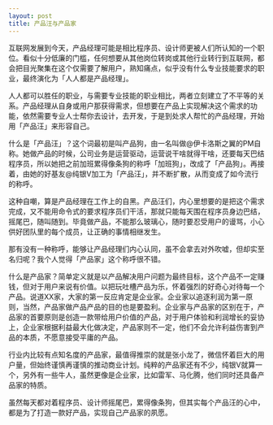 ```yaml
---
layout: post
title: 产品汪与产品家
---
```


互联网发展到今天，产品经理可能是相比程序员、设计师更被人们所认知的一个职位。看似十分低廉的门槛，任何想要从其他岗位转岗或其他行业转行到互联网，都会把目光聚集在这个仅需要了解用户，熟知痛点，似乎没有什么专业技能要求的职业，最终演化为「人人都是产品经理」。

人人都可以胜任的职业，与需要专业技能的职业相比，两者立刻建立了不平等的关系。产品经理从自身或用户那获得需求，但想要在产品上实现解决这个需求的功能，依然需要专业人士帮你去设计，去开发，于是到处求人帮忙的产品经理，开始用「产品汪」来形容自己。

什么是「产品汪」？这个词最初是叫产品狗，由一名叫做@伊卡洛斯之翼的PM自称。她做产品的时候，公司业务是运营驱动，运营说干啥就得干啥，还要每天巴结程序员，所以她把之前加班累得像条狗的称呼「加班狗」，改成了「产品狗」。再接着，由她的好基友@纯银V加工为「产品汪」，并不断扩散，从而变成了如今流行的称呼。

这种自嘲，算是产品经理在工作上的自黑。产品汪们，内心里想要的是把这个需求完成，又不能用命令式的要求程序员们干活，那就只能每天围在程序员身边巴结，摇尾巴，随叫随到。毕竟做产品，不能那么玻璃心，随时要忍受用户的谩骂，小心供好团队里的每个成员，让正确的事情相继发生。

那有没有一种称呼，能够让产品经理们内心认同，虽不会拿去对外吹嘘，但却实至名归呢？我个人觉得「产品家」这个称呼很不错。

什么是产品家？简单定义就是以产品解决用户问题为最终目标，这个产品不一定赚钱，但对于用户来说有价值。以把玩吐槽产品为乐，怀着强烈的好奇心对待每一个产品。说道XX家，大家的第一反应肯定是企业家。企业家以追逐利润为第一原则，当然，产品家做产品产品的目的也是要盈利。企业家与产品家的区别在于，产品家的首要原则是创造一款带给用户价值的产品，对于用户体验和利润增长的妥协上，企业家根据利益最大化做决定，产品家则不一定，他们不会允许利益伤害到产品的本质，不愿意接受平庸的产品。

行业内比较有点知名度的产品家，最值得推崇的就是张小龙了，微信怀着巨大的用户量，但始终谨慎再谨慎的推动商业计划。纯粹的产品家还有不少，纯银V就算一个，另外有一些牛人，虽然更像是企业家，比如雷军、马化腾，他们同时还具备产品家的特质。

虽然每天都对着程序员、设计师摇尾巴，累得像条狗，但其实每个产品汪的心中，都是为了打造一款好产品，实现自己产品家的夙愿。

